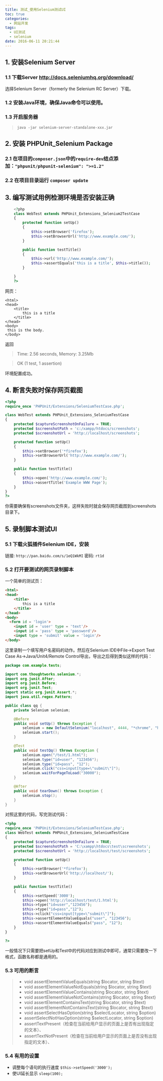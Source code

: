 ```yaml
---
title: 测试_使用Selenium测试UI
toc: true
categories:
  - 网站开发
tags:
  - UI测试
  - selenium
date: 2016-06-11 20:21:44
---
```

## 1. 安装Selenium Server
### 1.1 下载Server http://docs.seleniumhq.org/download/
选择Selenium Server（formerly the Selenium RC Server）下载。

<!-- more -->

### 1.2 安装Java环境，确保Java命令可以使用。
### 1.3 开启服务器
> `java -jar selenium-server-standalone-xxx.jar`

## 2. 安装 PHPUnit_Selenium Package
### 2.1 在项目的`composer.json`中的`require-dev`结点添加：`"phpunit/phpunit-selenium": ">=1.2"`

### 2.2 在项目目录运行 `composer update`

## 3. 编写测试用例检测环境是否安装正确
```php
    <?php
    class WebTest extends PHPUnit_Extensions_Selenium2TestCase
    {
        protected function setUp()
        {
            $this->setBrowser('firefox');
            $this->setBrowserUrl('http://www.example.com/');
        }

        public function testTitle()
        {
            $this->url('http://www.example.com/');
            $this->assertEquals('this is a title', $this->title());
        }

    }
    ?>
```

网页：
```
<html>
<head>
	<title>
		this is a title
	</title>
</head>
<body>
 this is the body.
</body>
```
返回
>Time: 2.56 seconds, Memory: 3.25Mb

>OK (1 test, 1 assertion)

环境配置成功。

## 4. 断言失败时保存网页截图
```php
<?php
require_once 'PHPUnit/Extensions/SeleniumTestCase.php';

class WebTest extends PHPUnit_Extensions_SeleniumTestCase
{
    protected $captureScreenshotOnFailure = TRUE;
    protected $screenshotPath = 'c:/xampp/htdocs/screenshots';
    protected $screenshotUrl = 'http://localhost/screenshots';

    protected function setUp()
    {
        $this->setBrowser('*firefox');
        $this->setBrowserUrl('http://www.example.com/');
    }

    public function testTitle()
    {
        $this->open('http://www.example.com/');
        $this->assertTitle('Example WWW Page');
    }
}
?>
```
你需要确保有screenshots文件夹，这样失败时就会保存网页截图到screenshots目录下。

## 5. 录制脚本测试UI
### 5.1 下载火狐插件Selenium IDE，安装
链接: `http://pan.baidu.com/s/1eQ1WkMI` 密码: `rt1d`
### 5.2 打开要测试的网页录制脚本
一个简单的测试页：
```html
<html>
<head>
	<title>
		this is a title
	</title>
</head>
<body>
  <form id = 'login'>
	<input id = 'user' type = 'text'/>
	<input id = 'pass' type = 'password'/>
	<input type = 'submit' value = 'login'/>
</body>
```
这里录制一个填写用户名密码的动作。然后在Selenium IDE中File->Export Test Case As->Java/Unit4/Remote Control导出，导出之后得到类似这样的代码：
```java
package com.example.tests;

import com.thoughtworks.selenium.*;
import org.junit.After;
import org.junit.Before;
import org.junit.Test;
import static org.junit.Assert.*;
import java.util.regex.Pattern;

public class qq {
	private Selenium selenium;

	@Before
	public void setUp() throws Exception {
		selenium = new DefaultSelenium("localhost", 4444, "*chrome", "http://localhost/");
		selenium.start();
	}

	@Test
	public void testQq() throws Exception {
		selenium.open("/test/1.html");
		selenium.type("id=user", "123456");
		selenium.type("id=pass", "12");
		selenium.click("css=input[type=\"submit\"]");
		selenium.waitForPageToLoad("30000");
	}

	@After
	public void tearDown() throws Exception {
		selenium.stop();
	}
}
```
对照这里的代码，写完测试代码：
```php
<?php
require_once 'PHPUnit/Extensions/SeleniumTestCase.php';
class WebTest extends PHPUnit_Extensions_SeleniumTestCase
{
    protected $captureScreenshotOnFailure = TRUE;
    protected $screenshotPath = 'C:\xampp\htdocs\test\screenshots';
    protected $screenshotUrl = 'http://localhost/test/screenshots';

    protected function setUp()
    {
        $this->setBrowser('*firefox');
        $this->setBrowserUrl('http://localhost/');
    }

    public function testTitle()
    {
        $this->setSpeed('3000');
        $this->open('http://localhost/test/1.html');
        $this->type("id=user","123456");
        $this->type("id=pass","12");
        $this->click("css=input[type=\"submit\"]");
        $this->assertElementValueEquals("user", "123456");
        $this->assertElementValueEquals("pass", "12");
    }
}

?>
```
一般情况下只需要把setUp和Test中的代码对应到测试中即可，通常只需要改一下格式，函数名称都是通用的。
### 5.3 可用的断言
> - void assertElementValueEquals(string $locator, string $text)
> - void assertElementValueNotEquals(string $locator, string $text)
> - void assertElementValueContains(string $locator, string $text)
> - void assertElementValueNotContains(string $locator, string $text)
> - void assertElementContainsText(string $locator, string $text)
> - void assertElementNotContainsText(string $locator, string $text)
> - void assertSelectHasOption(string $selectLocator, string $option)
> - assertSelectNotHasOption(string $selectLocator, string $option)
> - assertTextPresent（检查在当前给用户显示的页面上是否有出现指定的文本）、
> - assertTextNotPresent（检查在当前给用户显示的页面上是否没有出现指定的文本）、
### 5.4 有用的设置
- 调整每个语句的执行速度 `$this->setSpeed('3000');`
- 使UI延长显示 `sleep(100);`
